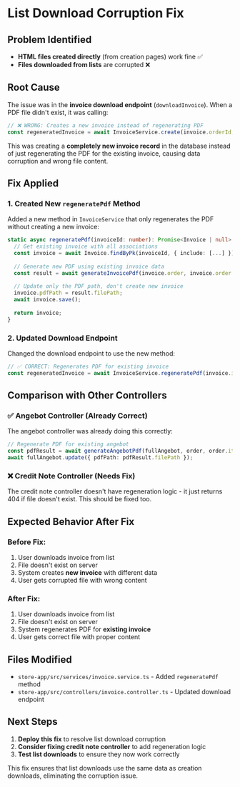 # List Download Corruption Fix

## Problem Identified
- **HTML files created directly** (from creation pages) work fine ✅
- **Files downloaded from lists** are corrupted ❌

## Root Cause
The issue was in the **invoice download endpoint** (`downloadInvoice`). When a PDF file didn't exist, it was calling:

```typescript
// ❌ WRONG: Creates a new invoice instead of regenerating PDF
const regeneratedInvoice = await InvoiceService.create(invoice.orderId, null, {});
```

This was creating a **completely new invoice record** in the database instead of just regenerating the PDF for the existing invoice, causing data corruption and wrong file content.

## Fix Applied

### 1. Created New `regeneratePdf` Method
Added a new method in `InvoiceService` that only regenerates the PDF without creating a new invoice:

```typescript
static async regeneratePdf(invoiceId: number): Promise<Invoice | null> {
  // Get existing invoice with all associations
  const invoice = await Invoice.findByPk(invoiceId, { include: [...] });
  
  // Generate new PDF using existing invoice data
  const result = await generateInvoicePdf(invoice.order, invoice.order.items);
  
  // Update only the PDF path, don't create new invoice
  invoice.pdfPath = result.filePath;
  await invoice.save();
  
  return invoice;
}
```

### 2. Updated Download Endpoint
Changed the download endpoint to use the new method:

```typescript
// ✅ CORRECT: Regenerates PDF for existing invoice
const regeneratedInvoice = await InvoiceService.regeneratePdf(invoice.id);
```

## Comparison with Other Controllers

### ✅ Angebot Controller (Already Correct)
The angebot controller was already doing this correctly:
```typescript
// Regenerate PDF for existing angebot
const pdfResult = await generateAngebotPdf(fullAngebot, order, order.items);
await fullAngebot.update({ pdfPath: pdfResult.filePath });
```

### ❌ Credit Note Controller (Needs Fix)
The credit note controller doesn't have regeneration logic - it just returns 404 if file doesn't exist. This should be fixed too.

## Expected Behavior After Fix

### Before Fix:
1. User downloads invoice from list
2. File doesn't exist on server
3. System creates **new invoice** with different data
4. User gets corrupted file with wrong content

### After Fix:
1. User downloads invoice from list  
2. File doesn't exist on server
3. System regenerates PDF for **existing invoice**
4. User gets correct file with proper content

## Files Modified
- `store-app/src/services/invoice.service.ts` - Added `regeneratePdf` method
- `store-app/src/controllers/invoice.controller.ts` - Updated download endpoint

## Next Steps
1. **Deploy this fix** to resolve list download corruption
2. **Consider fixing credit note controller** to add regeneration logic
3. **Test list downloads** to ensure they now work correctly

This fix ensures that list downloads use the same data as creation downloads, eliminating the corruption issue.
